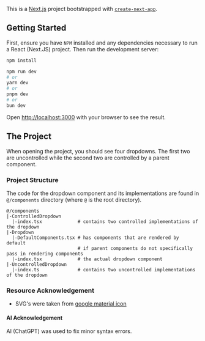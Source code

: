 This is a [Next.js](https://nextjs.org/) project bootstrapped with [`create-next-app`](https://github.com/vercel/next.js/tree/canary/packages/create-next-app).

## Getting Started

First, ensure you have `NPM` installed and any dependencies necessary to run a React (Next.JS) project.
Then run the development server:

```bash
npm install

npm run dev
# or
yarn dev
# or
pnpm dev
# or
bun dev
```

Open [http://localhost:3000](http://localhost:3000) with your browser to see the result.

## The Project

When opening the project, you should see four dropdowns. The first two are uncontrolled while the second two are controlled by a parent component.

### Project Structure

The code for the dropdown component and its implementations are found in `@/components` directory (where `@` is the root directory).

```
@/components
|-ControlledDropdown
  |-index.tsx             # contains two controlled implementations of the dropdown
|-Dropdown
  |-DefaultComponents.tsx # has components that are rendered by default
                          # if parent components do not specifically pass in rendering components
  |-index.tsx             # the actual dropdown component
|-UncontrolledDropdown
  |-index.ts              # contains two uncontrolled implementations of the dropdown
```

### Resource Acknowledgement

-   SVG's were taken from [google material icon](https://fonts.google.com/icons)

#### AI Acknowledgement

AI (ChatGPT) was used to fix minor syntax errors.
